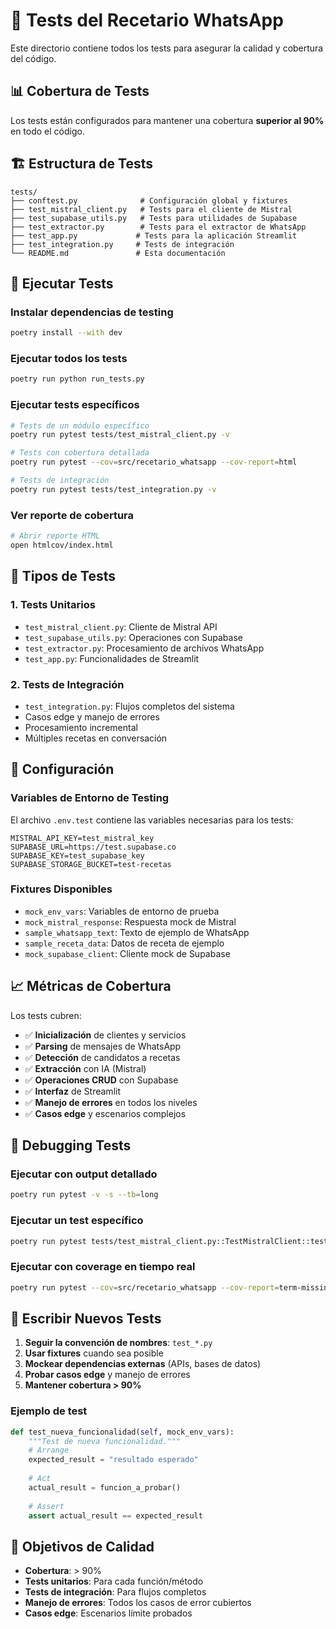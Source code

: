 # 🧪 Tests del Recetario WhatsApp

Este directorio contiene todos los tests para asegurar la calidad y cobertura del código.

## 📊 Cobertura de Tests

Los tests están configurados para mantener una cobertura **superior al 90%** en todo el código.

## 🏗️ Estructura de Tests

```
tests/
├── conftest.py              # Configuración global y fixtures
├── test_mistral_client.py   # Tests para el cliente de Mistral
├── test_supabase_utils.py   # Tests para utilidades de Supabase
├── test_extractor.py        # Tests para el extractor de WhatsApp
├── test_app.py             # Tests para la aplicación Streamlit
├── test_integration.py     # Tests de integración
└── README.md               # Esta documentación
```

## 🚀 Ejecutar Tests

### Instalar dependencias de testing
```bash
poetry install --with dev
```

### Ejecutar todos los tests
```bash
poetry run python run_tests.py
```

### Ejecutar tests específicos
```bash
# Tests de un módulo específico
poetry run pytest tests/test_mistral_client.py -v

# Tests con cobertura detallada
poetry run pytest --cov=src/recetario_whatsapp --cov-report=html

# Tests de integración
poetry run pytest tests/test_integration.py -v
```

### Ver reporte de cobertura
```bash
# Abrir reporte HTML
open htmlcov/index.html
```

## 🧩 Tipos de Tests

### 1. **Tests Unitarios**
- `test_mistral_client.py`: Cliente de Mistral API
- `test_supabase_utils.py`: Operaciones con Supabase
- `test_extractor.py`: Procesamiento de archivos WhatsApp
- `test_app.py`: Funcionalidades de Streamlit

### 2. **Tests de Integración**
- `test_integration.py`: Flujos completos del sistema
- Casos edge y manejo de errores
- Procesamiento incremental
- Múltiples recetas en conversación

## 🔧 Configuración

### Variables de Entorno de Testing
El archivo `.env.test` contiene las variables necesarias para los tests:
```env
MISTRAL_API_KEY=test_mistral_key
SUPABASE_URL=https://test.supabase.co
SUPABASE_KEY=test_supabase_key
SUPABASE_STORAGE_BUCKET=test-recetas
```

### Fixtures Disponibles
- `mock_env_vars`: Variables de entorno de prueba
- `mock_mistral_response`: Respuesta mock de Mistral
- `sample_whatsapp_text`: Texto de ejemplo de WhatsApp
- `sample_receta_data`: Datos de receta de ejemplo
- `mock_supabase_client`: Cliente mock de Supabase

## 📈 Métricas de Cobertura

Los tests cubren:
- ✅ **Inicialización** de clientes y servicios
- ✅ **Parsing** de mensajes de WhatsApp
- ✅ **Detección** de candidatos a recetas
- ✅ **Extracción** con IA (Mistral)
- ✅ **Operaciones CRUD** con Supabase
- ✅ **Interfaz** de Streamlit
- ✅ **Manejo de errores** en todos los niveles
- ✅ **Casos edge** y escenarios complejos

## 🐛 Debugging Tests

### Ejecutar con output detallado
```bash
poetry run pytest -v -s --tb=long
```

### Ejecutar un test específico
```bash
poetry run pytest tests/test_mistral_client.py::TestMistralClient::test_extraer_receta_success -v
```

### Ejecutar con coverage en tiempo real
```bash
poetry run pytest --cov=src/recetario_whatsapp --cov-report=term-missing --cov-report=html
```

## 📝 Escribir Nuevos Tests

1. **Seguir la convención de nombres**: `test_*.py`
2. **Usar fixtures** cuando sea posible
3. **Mockear dependencias externas** (APIs, bases de datos)
4. **Probar casos edge** y manejo de errores
5. **Mantener cobertura > 90%**

### Ejemplo de test
```python
def test_nueva_funcionalidad(self, mock_env_vars):
    """Test de nueva funcionalidad."""
    # Arrange
    expected_result = "resultado esperado"
    
    # Act
    actual_result = funcion_a_probar()
    
    # Assert
    assert actual_result == expected_result
```

## 🎯 Objetivos de Calidad

- **Cobertura**: > 90%
- **Tests unitarios**: Para cada función/método
- **Tests de integración**: Para flujos completos
- **Manejo de errores**: Todos los casos de error cubiertos
- **Casos edge**: Escenarios límite probados
